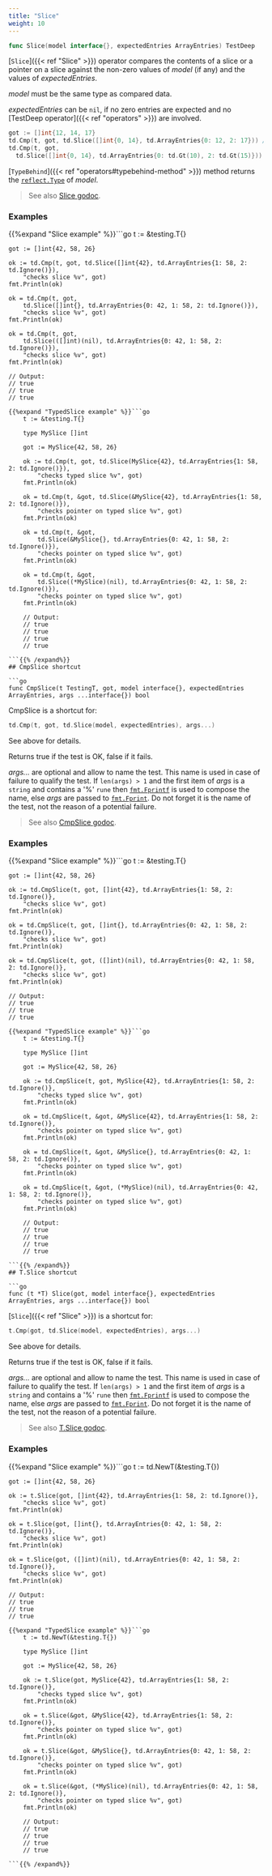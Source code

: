 ```yaml
---
title: "Slice"
weight: 10
---
```


```go
func Slice(model interface{}, expectedEntries ArrayEntries) TestDeep
```

[`Slice`]({{< ref "Slice" >}}) operator compares the contents of a slice or a pointer on a
slice against the non-zero values of *model* (if any) and the
values of *expectedEntries*.

*model* must be the same type as compared data.

*expectedEntries* can be `nil`, if no zero entries are expected and
no [TestDeep operator]({{< ref "operators" >}}) are involved.

```go
got := []int{12, 14, 17}
td.Cmp(t, got, td.Slice([]int{0, 14}, td.ArrayEntries{0: 12, 2: 17})) // succeeds
td.Cmp(t, got,
  td.Slice([]int{0, 14}, td.ArrayEntries{0: td.Gt(10), 2: td.Gt(15)})) // succeeds
```

[`TypeBehind`]({{< ref "operators#typebehind-method" >}}) method returns the [`reflect.Type`](https://pkg.go.dev/reflect/#Type) of *model*.


> See also [<i class='fas fa-book'></i> Slice godoc](https://pkg.go.dev/github.com/maxatome/go-testdeep/td#Slice).

### Examples

{{%expand "Slice example" %}}```go
	t := &testing.T{}

	got := []int{42, 58, 26}

	ok := td.Cmp(t, got, td.Slice([]int{42}, td.ArrayEntries{1: 58, 2: td.Ignore()}),
		"checks slice %v", got)
	fmt.Println(ok)

	ok = td.Cmp(t, got,
		td.Slice([]int{}, td.ArrayEntries{0: 42, 1: 58, 2: td.Ignore()}),
		"checks slice %v", got)
	fmt.Println(ok)

	ok = td.Cmp(t, got,
		td.Slice(([]int)(nil), td.ArrayEntries{0: 42, 1: 58, 2: td.Ignore()}),
		"checks slice %v", got)
	fmt.Println(ok)

	// Output:
	// true
	// true
	// true

```{{% /expand%}}
{{%expand "TypedSlice example" %}}```go
	t := &testing.T{}

	type MySlice []int

	got := MySlice{42, 58, 26}

	ok := td.Cmp(t, got, td.Slice(MySlice{42}, td.ArrayEntries{1: 58, 2: td.Ignore()}),
		"checks typed slice %v", got)
	fmt.Println(ok)

	ok = td.Cmp(t, &got, td.Slice(&MySlice{42}, td.ArrayEntries{1: 58, 2: td.Ignore()}),
		"checks pointer on typed slice %v", got)
	fmt.Println(ok)

	ok = td.Cmp(t, &got,
		td.Slice(&MySlice{}, td.ArrayEntries{0: 42, 1: 58, 2: td.Ignore()}),
		"checks pointer on typed slice %v", got)
	fmt.Println(ok)

	ok = td.Cmp(t, &got,
		td.Slice((*MySlice)(nil), td.ArrayEntries{0: 42, 1: 58, 2: td.Ignore()}),
		"checks pointer on typed slice %v", got)
	fmt.Println(ok)

	// Output:
	// true
	// true
	// true
	// true

```{{% /expand%}}
## CmpSlice shortcut

```go
func CmpSlice(t TestingT, got, model interface{}, expectedEntries ArrayEntries, args ...interface{}) bool
```

CmpSlice is a shortcut for:

```go
td.Cmp(t, got, td.Slice(model, expectedEntries), args...)
```

See above for details.

Returns true if the test is OK, false if it fails.

*args...* are optional and allow to name the test. This name is
used in case of failure to qualify the test. If `len(args) > 1` and
the first item of *args* is a `string` and contains a '%' `rune` then
[`fmt.Fprintf`](https://pkg.go.dev/fmt/#Fprintf) is used to compose the name, else *args* are passed to
[`fmt.Fprint`](https://pkg.go.dev/fmt/#Fprint). Do not forget it is the name of the test, not the
reason of a potential failure.


> See also [<i class='fas fa-book'></i> CmpSlice godoc](https://pkg.go.dev/github.com/maxatome/go-testdeep/td#CmpSlice).

### Examples

{{%expand "Slice example" %}}```go
	t := &testing.T{}

	got := []int{42, 58, 26}

	ok := td.CmpSlice(t, got, []int{42}, td.ArrayEntries{1: 58, 2: td.Ignore()},
		"checks slice %v", got)
	fmt.Println(ok)

	ok = td.CmpSlice(t, got, []int{}, td.ArrayEntries{0: 42, 1: 58, 2: td.Ignore()},
		"checks slice %v", got)
	fmt.Println(ok)

	ok = td.CmpSlice(t, got, ([]int)(nil), td.ArrayEntries{0: 42, 1: 58, 2: td.Ignore()},
		"checks slice %v", got)
	fmt.Println(ok)

	// Output:
	// true
	// true
	// true

```{{% /expand%}}
{{%expand "TypedSlice example" %}}```go
	t := &testing.T{}

	type MySlice []int

	got := MySlice{42, 58, 26}

	ok := td.CmpSlice(t, got, MySlice{42}, td.ArrayEntries{1: 58, 2: td.Ignore()},
		"checks typed slice %v", got)
	fmt.Println(ok)

	ok = td.CmpSlice(t, &got, &MySlice{42}, td.ArrayEntries{1: 58, 2: td.Ignore()},
		"checks pointer on typed slice %v", got)
	fmt.Println(ok)

	ok = td.CmpSlice(t, &got, &MySlice{}, td.ArrayEntries{0: 42, 1: 58, 2: td.Ignore()},
		"checks pointer on typed slice %v", got)
	fmt.Println(ok)

	ok = td.CmpSlice(t, &got, (*MySlice)(nil), td.ArrayEntries{0: 42, 1: 58, 2: td.Ignore()},
		"checks pointer on typed slice %v", got)
	fmt.Println(ok)

	// Output:
	// true
	// true
	// true
	// true

```{{% /expand%}}
## T.Slice shortcut

```go
func (t *T) Slice(got, model interface{}, expectedEntries ArrayEntries, args ...interface{}) bool
```

[`Slice`]({{< ref "Slice" >}}) is a shortcut for:

```go
t.Cmp(got, td.Slice(model, expectedEntries), args...)
```

See above for details.

Returns true if the test is OK, false if it fails.

*args...* are optional and allow to name the test. This name is
used in case of failure to qualify the test. If `len(args) > 1` and
the first item of *args* is a `string` and contains a '%' `rune` then
[`fmt.Fprintf`](https://pkg.go.dev/fmt/#Fprintf) is used to compose the name, else *args* are passed to
[`fmt.Fprint`](https://pkg.go.dev/fmt/#Fprint). Do not forget it is the name of the test, not the
reason of a potential failure.


> See also [<i class='fas fa-book'></i> T.Slice godoc](https://pkg.go.dev/github.com/maxatome/go-testdeep/td#T.Slice).

### Examples

{{%expand "Slice example" %}}```go
	t := td.NewT(&testing.T{})

	got := []int{42, 58, 26}

	ok := t.Slice(got, []int{42}, td.ArrayEntries{1: 58, 2: td.Ignore()},
		"checks slice %v", got)
	fmt.Println(ok)

	ok = t.Slice(got, []int{}, td.ArrayEntries{0: 42, 1: 58, 2: td.Ignore()},
		"checks slice %v", got)
	fmt.Println(ok)

	ok = t.Slice(got, ([]int)(nil), td.ArrayEntries{0: 42, 1: 58, 2: td.Ignore()},
		"checks slice %v", got)
	fmt.Println(ok)

	// Output:
	// true
	// true
	// true

```{{% /expand%}}
{{%expand "TypedSlice example" %}}```go
	t := td.NewT(&testing.T{})

	type MySlice []int

	got := MySlice{42, 58, 26}

	ok := t.Slice(got, MySlice{42}, td.ArrayEntries{1: 58, 2: td.Ignore()},
		"checks typed slice %v", got)
	fmt.Println(ok)

	ok = t.Slice(&got, &MySlice{42}, td.ArrayEntries{1: 58, 2: td.Ignore()},
		"checks pointer on typed slice %v", got)
	fmt.Println(ok)

	ok = t.Slice(&got, &MySlice{}, td.ArrayEntries{0: 42, 1: 58, 2: td.Ignore()},
		"checks pointer on typed slice %v", got)
	fmt.Println(ok)

	ok = t.Slice(&got, (*MySlice)(nil), td.ArrayEntries{0: 42, 1: 58, 2: td.Ignore()},
		"checks pointer on typed slice %v", got)
	fmt.Println(ok)

	// Output:
	// true
	// true
	// true
	// true

```{{% /expand%}}
